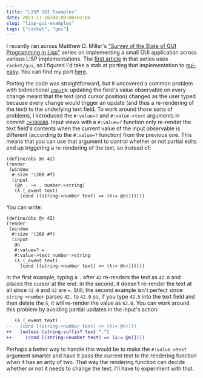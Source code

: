 ```yaml
---
title: "LISP GUI Examples"
date: 2021-11-16T08:00:00+02:00
slug: "lisp-gui-examples"
tags: ["racket", "gui"]
---
```


I recently ran across Matthew D. Miller's ["Survey of the State of GUI
Programming in Lisp"][series] series on implementing a small GUI
application across various LISP implementations.  The [first
article][first] in that series uses `racket/gui`, so I figured I'd
take a stab at porting that implementation to [gui-easy].  You can
find my port [here][port].

<!--more-->

Porting the code was straightforward, but it uncovered a common
problem with bidirectional [`input`]s: updating the field's value
observable on every change meant that the text (and cursor position)
changed as the user typed because every change would trigger an update
(and thus a re-rendering of the text) to the underlying text field.
To work around those sorts of problems, I introduced the `#:value=?`
and `#:value->text` arguments in commit [`ce190608`].  Input views
with a `#:value=?` function only re-render the text field's contents
when the current value of the input observable is different (according
to the `#:value=?` function) from the previous one.  This means that
you can use that argument to control whether or not partial edits end
up triggering a re-rendering of the text, so instead of:

```racket
(define/obs @n 42)
(render
 (window
  #:size '(200 #f)
  (input
   (@n . ~> . number->string)
   (λ (_event text)
     (cond [(string->number text) => (λ:= @n)])))))
```

You can write:

```racket
(define/obs @n 42)
(render
 (window
  #:size '(200 #f)
  (input
   @n
   #:value=? =
   #:value->text number->string
   (λ (_event text)
     (cond [(string->number text) => (λ:= @n)])))))
```

In the first example, typing a `.` after `42` re-renders the text as
`42.0` and places the cursor at the end.  In the second, it doesn't
re-render the text at all since `42.0` and `42` are `=`.  Still, the
second example isn't perfect since `string->number` parses `42.` to
`42.0` so, if you type `42.5` into the text field and then delete the
`5`, it will re-render the value as `42.0`.  You can work around this
problem by avoiding partial updates in the input's action:

``` diff
   (λ (_event text)
--   (cond [(string->number text) => (λ:= @n)]))
++   (unless (string-suffix? text ".")
++     (cond [(string->number text) => (λ:= @n)])))
```

Perhaps a better way to handle this would be to make the
`#:value->text` argument smarter and have it pass the current text to
the rendering function when it has an arity of two.  That way the
rendering function can decide whether or not it needs to change the
text.  I'll have to experiment with that.

[series]: https://blog.matthewdmiller.net/series/survey-of-the-state-of-gui-programming-in-lisp
[first]: https://blog.matthewdmiller.net/learn-racket-by-example-gui-programming
[gui-easy]: https://github.com/Bogdanp/racket-gui-easy
[port]: https://github.com/Bogdanp/lisp-gui-examples/blob/dd61503c00ba384527a737ff35a19f4a40f88dd4/examples/racket/bleep2.rkt
[`input`]: https://docs.racket-lang.org/gui-easy/index.html#%28def._%28%28lib._racket%2Fgui%2Feasy..rkt%29._input%29%29
[`ce190608`]: https://github.com/Bogdanp/racket-gui-easy/commit/ce190608
